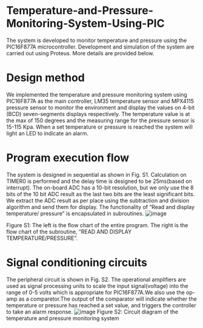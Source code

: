# Temperature-and-Pressure-Monitoring-System-Using-PIC
The system is developed to monitor temperature and pressure using the PIC16F877A microcontroller. Development and simulation of the system  are carried out using Proteus. More details are provided below.
# Design method
We implemented the temperature and pressure monitoring system
using PIC16F877A as the main controller, LM35 temperature sensor and MPX4115
pressure sensor to monitor the environment and display the values on 4-bit (BCD)
seven-segments displays respectively. The temperature value is at the max of 150
degrees and the measuring range for the pressure sensor is 15-115 Kpa. When a set
temperature or pressure is reached the system will light an LED to indicate an alarm.
# Program execution flow
The system is designed in sequential as shown in Fig. S1.
Calculation on TIMER0 is performed and the delay time is designed to be 25ms(based
on interrupt). The on-board ADC has a 10-bit resolution, but we only use the 8 bits
of the 10 bit ADC result as the last two bits are the least significant bits.
We extract the ADC result as per place using the subtraction and division algorithm
and send them for display. The functionality of “Read and display temperature/
pressure” is encapsulated in subroutines.
![image](https://user-images.githubusercontent.com/51925070/172604874-60ac9c78-ef74-4bfc-8043-407529c9f43d.png)

Figure S1: The left is the flow chart of the entire program. The right is the flow chart of the subroutine, “READ AND DISPLAY TEMPERATURE/PRESSURE”. 
# Signal conditioning circuits
The peripheral circuit is shown in Fig. S2. The
operational amplifiers are used as signal processing units to scale the input
signal(voltage) into the range of 0-5 volts which is appropriate for PIC16F877A.We
also use the op-amp as a comparetor.The output of the comparator will indicate
whether the temperature or pressure has reached a set value, and triggers the
controller to take an alarm response.
![image](https://user-images.githubusercontent.com/51925070/172604939-2b1303ec-9ed8-4d10-921d-03f726981634.png)
Figure S2: Circuit diagram of the temperature and pressure monitoring system
